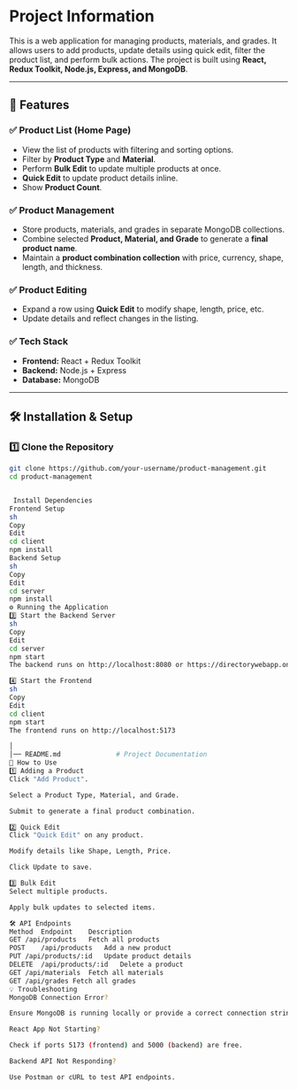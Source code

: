 # Project Information

This is a web application for managing products, materials, and grades. It allows users to add products, update details using quick edit, filter the product list, and perform bulk actions. The project is built using **React, Redux Toolkit, Node.js, Express, and MongoDB**.

---

## 🚀 Features

### ✅ Product List (Home Page)
- View the list of products with filtering and sorting options.
- Filter by **Product Type** and **Material**.
- Perform **Bulk Edit** to update multiple products at once.
- **Quick Edit** to update product details inline.
- Show **Product Count**.

### ✅ Product Management
- Store products, materials, and grades in separate MongoDB collections.
- Combine selected **Product, Material, and Grade** to generate a **final product name**.
- Maintain a **product combination collection** with price, currency, shape, length, and thickness.

### ✅ Product Editing
- Expand a row using **Quick Edit** to modify shape, length, price, etc.
- Update details and reflect changes in the listing.

### ✅ Tech Stack
- **Frontend:** React + Redux Toolkit
- **Backend:** Node.js + Express
- **Database:** MongoDB

---

## 🛠️ Installation & Setup

### 1️⃣ Clone the Repository
```sh
git clone https://github.com/your-username/product-management.git
cd product-management


 Install Dependencies
Frontend Setup
sh
Copy
Edit
cd client
npm install
Backend Setup
sh
Copy
Edit
cd server
npm install
⚙️ Running the Application
3️⃣ Start the Backend Server
sh
Copy
Edit
cd server
npm start
The backend runs on http://localhost:8080 or https://directorywebapp.onrender.com

4️⃣ Start the Frontend
sh
Copy
Edit
cd client
npm start
The frontend runs on http://localhost:5173

│
│── README.md              # Project Documentation
📌 How to Use
1️⃣ Adding a Product
Click "Add Product".

Select a Product Type, Material, and Grade.

Submit to generate a final product combination.

2️⃣ Quick Edit
Click "Quick Edit" on any product.

Modify details like Shape, Length, Price.

Click Update to save.

3️⃣ Bulk Edit
Select multiple products.

Apply bulk updates to selected items.

🛠 API Endpoints
Method	Endpoint	Description
GET	/api/products	Fetch all products
POST	/api/products	Add a new product
PUT	/api/products/:id	Update product details
DELETE	/api/products/:id	Delete a product
GET	/api/materials	Fetch all materials
GET	/api/grades	Fetch all grades
💡 Troubleshooting
MongoDB Connection Error?

Ensure MongoDB is running locally or provide a correct connection string.

React App Not Starting?

Check if ports 5173 (frontend) and 5000 (backend) are free.

Backend API Not Responding?

Use Postman or cURL to test API endpoints.

